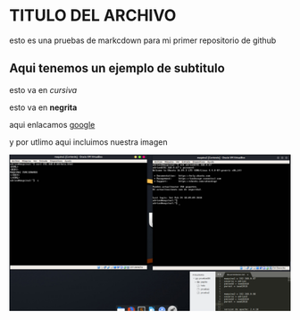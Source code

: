 # TITULO DEL ARCHIVO

esto es una pruebas de markcdown para mi primer repositorio de github

## Aqui tenemos un ejemplo de subtitulo

esto va en *cursiva*

esto va en **negrita**

aqui enlacamos [google](https://google.es)

y por utlimo aqui incluimos nuestra imagen

![imagen](https://github.com/adritec96/sw2018/blob/master/p1/maquinas.png)